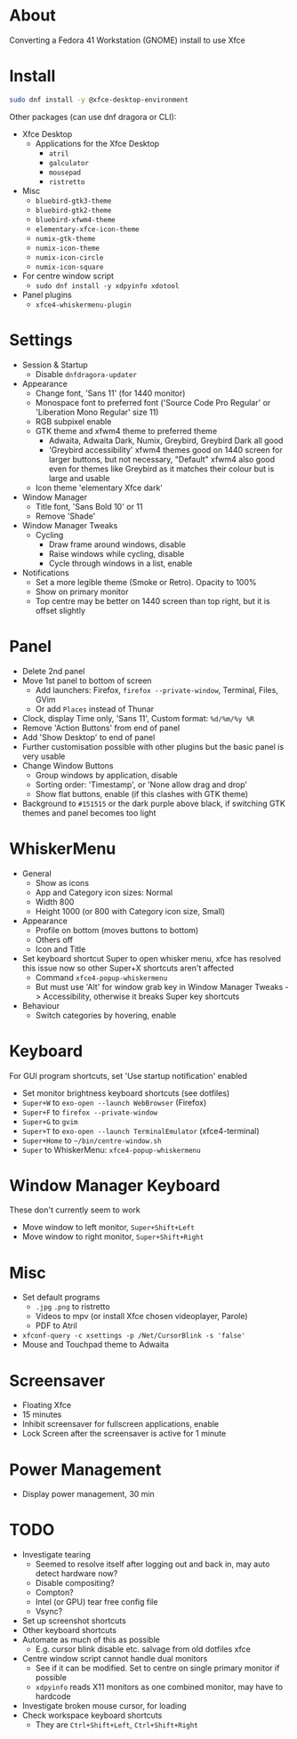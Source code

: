 # About

Converting a Fedora 41 Workstation (GNOME) install to use Xfce

# Install

```bash
sudo dnf install -y @xfce-desktop-environment
```

Other packages (can use dnf dragora or CLI):

- Xfce Desktop
    - Applications for the Xfce Desktop
        - `atril`
        - `galculator`
        - `mousepad`
        - `ristretto`
- Misc
    - `bluebird-gtk3-theme`
    - `bluebird-gtk2-theme`
    - `bluebird-xfwm4-theme`
    - `elementary-xfce-icon-theme`
    - `numix-gtk-theme`
    - `numix-icon-theme`
    - `numix-icon-circle`
    - `numix-icon-square`
- For centre window script
    - `sudo dnf install -y xdpyinfo xdotool`
- Panel plugins
    - `xfce4-whiskermenu-plugin`

# Settings

- Session & Startup
    - Disable `dnfdragora-updater`
- Appearance
    - Change font, 'Sans 11' (for 1440 monitor)
    - Monospace font to preferred font ('Source Code Pro Regular' or 'Liberation Mono Regular' size 11)
    - RGB subpixel enable
    - GTK theme and xfwm4 theme to preferred theme
        - Adwaita, Adwaita Dark, Numix, Greybird, Greybird Dark all good
        - 'Greybird accessibility' xfwm4 themes good on 1440 screen for larger buttons, but not necessary, "Default" xfwm4 also good even for themes like Greybird as it matches their colour but is large and usable
    - Icon theme 'elementary Xfce dark'
- Window Manager
    - Title font, 'Sans Bold 10' or 11
    - Remove 'Shade'
- Window Manager Tweaks
    - Cycling
        - Draw frame around windows, disable
        - Raise windows while cycling, disable
        - Cycle through windows in a list, enable
- Notifications
    - Set a more legible theme (Smoke or Retro). Opacity to 100%
    - Show on primary monitor
    - Top centre may be better on 1440 screen than top right, but it is offset slightly

# Panel

- Delete 2nd panel
- Move 1st panel to bottom of screen
    - Add launchers: Firefox, `firefox --private-window`, Terminal, Files, GVim
    - Or add `Places` instead of Thunar
- Clock, display Time only, 'Sans 11', Custom format: `%d/%m/%y %R`
- Remove 'Action Buttons' from end of panel
- Add 'Show Desktop' to end of panel
- Further customisation possible with other plugins but the basic panel is very usable
- Change Window Buttons
    - Group windows by application, disable
    - Sorting order: 'Timestamp', or 'None allow drag and drop'
    - Show flat buttons, enable (if this clashes with GTK theme)
- Background to `#151515` or the dark purple above black, if switching GTK themes and panel becomes too light

# WhiskerMenu

- General
    - Show as icons
    - App and Category icon sizes: Normal
    - Width 800
    - Height 1000 (or 800 with Category icon size, Small)
- Appearance
    - Profile on bottom (moves buttons to bottom)
    - Others off
    - Icon and Title
- Set keyboard shortcut Super to open whisker menu, xfce has resolved this issue now so other Super+X shortcuts aren't affected
    - Command `xfce4-popup-whiskermenu`
    - But must use 'Alt' for window grab key in Window Manager Tweaks -> Accessibility, otherwise it breaks Super key shortcuts
- Behaviour
    - Switch categories by hovering, enable

# Keyboard

For GUI program shortcuts, set 'Use startup notification' enabled

- Set monitor brightness keyboard shortcuts (see dotfiles)
- `Super+W` to `exo-open --launch WebBrowser` (Firefox)
- `Super+F` to `firefox --private-window`
- `Super+G` to `gvim`
- `Super+T` to `exo-open --launch TerminalEmulator` (xfce4-terminal)
- `Super+Home` to `~/bin/centre-window.sh`
- `Super` to WhiskerMenu: `xfce4-popup-whiskermenu`

# Window Manager Keyboard

These don't currently seem to work

- Move window to left monitor, `Super+Shift+Left`
- Move window to right monitor, `Super+Shift+Right`

# Misc

- Set default programs
    - `.jpg` `.png` to ristretto
    - Videos to mpv (or install Xfce chosen videoplayer, Parole)
    - PDF to Atril
- `xfconf-query -c xsettings -p /Net/CursorBlink -s 'false'`
- Mouse and Touchpad theme to Adwaita

# Screensaver

- Floating Xfce
- 15 minutes
- Inhibit screensaver for fullscreen applications, enable
- Lock Screen after the screensaver is active for 1 minute

# Power Management

- Display power management, 30 min

# TODO

- Investigate tearing
    - Seemed to resolve itself after logging out and back in, may auto detect hardware now?
    - Disable compositing?
    - Compton?
    - Intel (or GPU) tear free config file
    - Vsync?
- Set up screenshot shortcuts
- Other keyboard shortcuts
- Automate as much of this as possible
    - E.g. cursor blink disable etc. salvage from old dotfiles xfce
- Centre window script cannot handle dual monitors
    - See if it can be modified. Set to centre on single primary monitor if possible
    - `xdpyinfo` reads X11 monitors as one combined monitor, may have to hardcode
- Investigate broken mouse cursor, for loading
- Check workspace keyboard shortcuts
    - They are `Ctrl+Shift+Left`, `Ctrl+Shift+Right`

